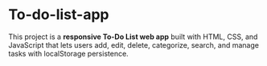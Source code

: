 # To-do-list-app
This project is a **responsive To-Do List web app** built with HTML, CSS, and JavaScript that lets users add, edit, delete, categorize, search, and manage tasks with localStorage persistence.
